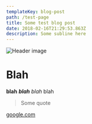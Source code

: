 ```yaml
---
templateKey: blog-post
path: /test-page
title: Some test blog post
date: 2018-02-16T21:29:53.863Z
description: Some subline here
---
```

![Header image](/img/desktop10@2x.png)

# Blah

**blah** _**blah**_ _blah_ blah

> Some quote

[google.com](http://google.com)

